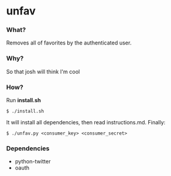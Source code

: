 # unfav
### What?
Removes all of favorites by the authenticated user.

### Why?
So that josh will think I'm cool

### How?
Run **install.sh**

    $ ./install.sh
  
It will install all dependencies, then read instructions.md. Finally:

    $ ./unfav.py <consumer_key> <consumer_secret>

### Dependencies
* python-twitter
* oauth
